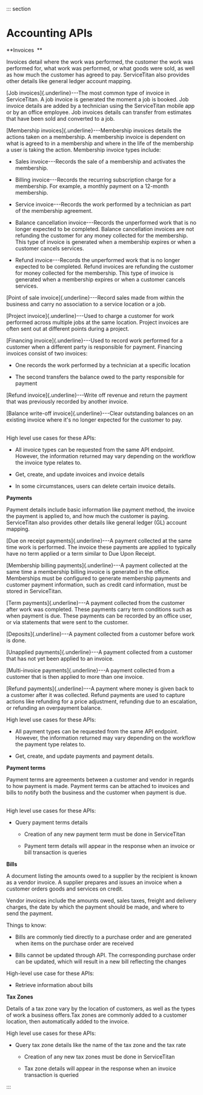 <div>

::: section
<div>

<div>

</div>

<div>

<div>

# Accounting APIs

**Invoices  **

Invoices detail where the work was performed, the customer the work was
performed for, what work was performed, or what goods were sold, as well
as how much the customer has agreed to pay. ServiceTitan also provides
other details like general ledger account mapping. 

[Job invoices]{.underline}---The most common type of invoice in
ServiceTitan. A job invoice is generated the moment a job is booked. Job
invoice details are added by a technician using the ServiceTitan mobile
app or by an office employee. Job invoices details can transfer from
estimates that have been sold and converted to a job. 

[Membership invoices]{.underline}---Membership invoices details the
actions taken on a membership. A membership invoice is dependent on what
is agreed to in a membership and where in the life of the membership a
user is taking the action. Membership invoice types include:

-   Sales invoice---Records the sale of a membership and activates the
    membership. 

-   Billing invoice---Records the recurring subscription charge for a
    membership. For example, a monthly payment on a 12-month membership.

-   Service invoice---Records the work performed by a technician as part
    of the membership agreement.

-   Balance cancellation invoice---Records the unperformed work that is
    no longer expected to be completed. Balance cancellation invoices
    are not refunding the customer for any money collected for the
    membership. This type of invoice is generated when a membership
    expires or when a customer cancels services.

-   Refund invoice---Records the unperformed work that is no longer
    expected to be completed. Refund invoices are refunding the customer
    for money collected for the membership. This type of invoice is
    generated when a membership expires or when a customer cancels
    services.

[Point of sale invoice]{.underline}---Record sales made from within the
business and carry no association to a service location or a job.  

[Project invoice]{.underline}---Used to charge a customer for work
performed across multiple jobs at the same location. Project invoices
are often sent out at different points during a project.

[Financing invoice]{.underline}---Used to record work performed for a
customer when a different party is responsible for payment. Financing
invoices consist of two invoices:

-   One records the work performed by a technician at a specific
    location

-   The second transfers the balance owed to the party responsible for
    payment 

[Refund invoice]{.underline}---Write off revenue and return the payment
that was previously recorded by another invoice.

[Balance write-off invoice]{.underline}---Clear outstanding balances on
an existing invoice where it's no longer expected for the customer to
pay.

\
High level use cases for these APIs:

-   All invoice types can be requested from the same API endpoint.
    However, the information returned may vary depending on the workflow
    the invoice type relates to. 

-   Get, create, and update invoices and invoice details

-   In some circumstances, users can delete certain invoice details.

**Payments**

Payment details include basic information like payment method, the
invoice the payment is applied to, and how much the customer is paying.
ServiceTitan also provides other details like general ledger (GL)
account mapping.

[Due on receipt payments]{.underline}---A payment collected at the same
time work is performed. The invoice these payments are applied to
typically have no term applied or a term similar to Due Upon Receipt. 

[Membership billing payments]{.underline}---A payment collected at the
same time a membership billing invoice is generated in the office.
Memberships must be configured to generate membership payments and
customer payment information, such as credit card information, must be
stored in ServiceTitan.

[Term payments]{.underline}---A payment collected from the customer
after work was completed. These payments carry term conditions such as
when payment is due. These payments can be recorded by an office user,
or via statements that were sent to the customer.

[Deposits]{.underline}---A payment collected from a customer before work
is done. 

[Unapplied payments]{.underline}---A payment collected from a customer
that has not yet been applied to an invoice. 

[Multi-invoice payments]{.underline}---A payment collected from a
customer that is then applied to more than one invoice. 

[Refund payments]{.underline}---A payment where money is given back to a
customer after it was collected. Refund payments are used to capture
actions like refunding for a price adjustment, refunding due to an
escalation, or refunding an overpayment balance. 

High level use cases for these APIs:

-   All payment types can be requested from the same API endpoint.
    However, the information returned may vary depending on the workflow
    the payment type relates to. 

-   Get, create, and update payments and payment details.

**Payment terms**

Payment terms are agreements between a customer and vendor in regards to
how payment is made. Payment terms can be attached to invoices and bills
to notify both the business and the customer when payment is due.

\
High level use cases for these APIs:

-   Query payment terms details

    -   Creation of any new payment term must be done in ServiceTitan

    -   Payment term details will appear in the response when an invoice
        or bill transaction is queries

</div>

<div>

**Bills**

A document listing the amounts owed to a supplier by the recipient is
known as a vendor invoice. A supplier prepares and issues an invoice
when a customer orders goods and services on credit.

Vendor invoices include the amounts owed, sales taxes, freight and
delivery charges, the date by which the payment should be made, and
where to send the payment.

Things to know:

-   Bills are commonly tied directly to a purchase order and are
    generated when items on the purchase order are received

-   Bills cannot be updated through API. The corresponding purchase
    order can be updated, which will result in a new bill reflecting the
    changes

High-level use case for these APIs:

-   Retrieve information about bills

**Tax Zones**

Details of a tax zone vary by the location of customers, as well as the
types of work a business offers.Tax zones are commonly added to a
customer location, then automatically added to the invoice. 

High level use cases for these APIs:

-   Query tax zone details like the name of the tax zone and the tax
    rate

    -   Creation of any new tax zones must be done in ServiceTitan

    -   Tax zone details will appear in the response when an invoice
        transaction is queried

</div>

</div>

</div>
:::

</div>
